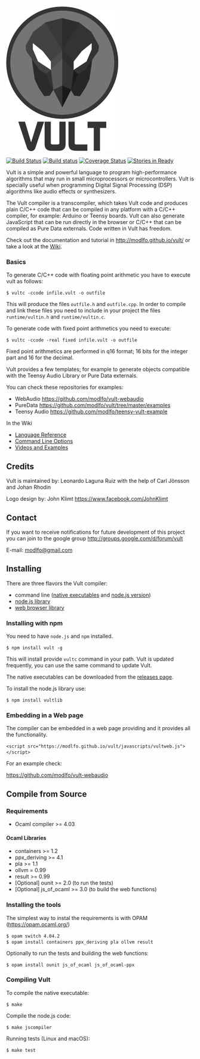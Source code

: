 ![Vult](/other/Images/Vult.png?raw=true "Vult")

[![Build Status](https://travis-ci.org/modlfo/vult.svg?branch=master)](https://travis-ci.org/modlfo/vult) [![Build status](https://ci.appveyor.com/api/projects/status/07x9yqby88bh3q8j?svg=true)](https://ci.appveyor.com/project/modlfo/vult) [![Coverage Status](https://coveralls.io/repos/github/modlfo/vult/badge.svg?branch=master)](https://coveralls.io/github/modlfo/vult?branch=master) [![Stories in Ready](https://badge.waffle.io/modlfo/vult.svg?label=ready&title=Ready)](http://waffle.io/modlfo/vult)

Vult is a simple and powerful language to program high-performance algorithms that may run in small microprocessors or microcontrollers. Vult is specially useful when programming Digital Signal Processing (DSP) algorithms like audio effects or synthesizers.

The Vult compiler is a transcompiler, which takes Vult code and produces plain C/C++ code that can be compiled in any platform with a C/C++ compiler, for example: Arduino or Teensy boards. Vult can also generate JavaScript that can be run directly in the browser or C/C++ that can be compiled as Pure Data externals. Code written in Vult has freedom.

Check out the documentation and tutorial in http://modlfo.github.io/vult/ or take a look at the [Wiki](https://github.com/modlfo/vult/wiki).

### Basics

To generate C/C++ code with floating point arithmetic you have to execute vult as follows:

```
$ vultc -ccode infile.vult -o outfile
```

This will produce the files `outfile.h` and `outfile.cpp`. In order to compile and link these files you need to include in your project the files `runtime/vultin.h` and `runtime/vultin.c`.

To generate code with fixed point arithmetics you need to execute:
```
$ vultc -ccode -real fixed infile.vult -o outfile
```

Fixed point arithmetics are performed in q16 format; 16 bits for the integer part and 16 for the decimal.

Vult provides a few templates; for example to generate objects compatible with the Teensy Audio Library or Pure Data externals.

You can check these repositories for examples:

- WebAudio https://github.com/modlfo/vult-webaudio
- PureData https://github.com/modlfo/vult/tree/master/examples
- Teensy Audio https://github.com/modlfo/teensy-vult-example

In the Wiki

- [Language Reference](https://github.com/modlfo/vult/wiki/Language-Reference)
- [Command Line Options](https://github.com/modlfo/vult/wiki/Command-Line-Options)
- [Videos and Examples](https://github.com/modlfo/vult/wiki/Videos-and-Examples)

## Credits

Vult is maintained by: Leonardo Laguna Ruiz with the help of Carl Jönsson and Johan Rhodin

Logo design by: John Klimt https://www.facebook.com/JohnKlimt

## Contact

If you want to receive notifications for future development of this project you can join to the google group http://groups.google.com/d/forum/vult

E-mail: modlfo@gmail.com

## Installing

There are three flavors the Vult compiler:
- command line ([native executables](https://github.com/modlfo/vult/releases) and [node.js version](https://www.npmjs.com/package/vult))
- [node.js library](https://www.npmjs.com/package/vultlib)
- [web browser library](https://github.com/modlfo/vult/releases)


### Installing with npm

You need to have `node.js` and `npm` installed.

```
$ npm install vult -g
```

This will install provide `vultc` command in your path. Vult is updated frequently, you can use the same command to update Vult.

The native executables can be downloaded from the [releases page](https://github.com/modlfo/vult/releases).

To install the node.js library use:
```
$ npm install vultlib
```

### Embedding in a Web page

The compiler can be embedded in a web page providing and it provides all the functionality.
```
<script src="https://modlfo.github.io/vult/javascripts/vultweb.js"></script>
```

For an example check:

https://github.com/modlfo/vult-webaudio

## Compile from Source

### Requirements

- Ocaml compiler >= 4.03

#### Ocaml Libraries

- containers >= 1.2
- ppx_deriving >= 4.1
- pla >= 1.1
- ollvm = 0.99
- result >= 0.99
- [Optional] ounit >= 2.0 (to run the tests)
- [Optional] js_of_ocaml >= 3.0 (to build the web functions)

### Installing the tools
 The simplest way to instal the requirements is with OPAM (https://opam.ocaml.org/)
```
$ opam switch 4.04.2
$ opam install containers ppx_deriving pla ollvm result
```
Optionally to run the tests and building the web functions:
```
$ opam install ounit js_of_ocaml js_of_ocaml-ppx
```
### Compiling Vult

To compile the native executable:
```
$ make
```

Compile the node.js code:
```
$ make jscompiler
```

Running tests (Linux and macOS):
```
$ make test
```



